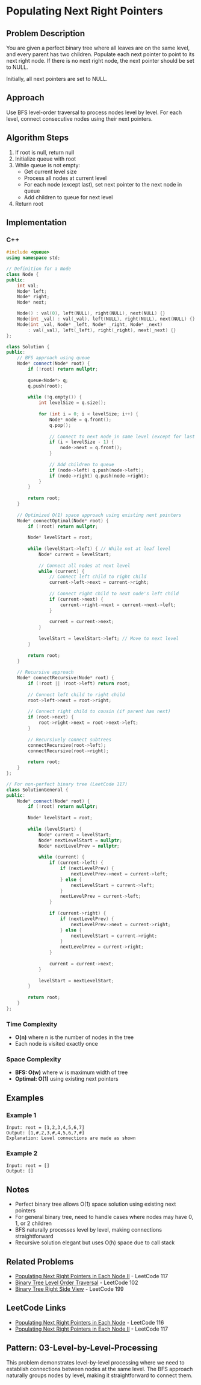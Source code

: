 # Populating Next Right Pointers

## Problem Description

You are given a perfect binary tree where all leaves are on the same level, and every parent has two children. Populate each next pointer to point to its next right node. If there is no next right node, the next pointer should be set to NULL.

Initially, all next pointers are set to NULL.

## Approach

Use BFS level-order traversal to process nodes level by level. For each level, connect consecutive nodes using their next pointers.

## Algorithm Steps

1. If root is null, return null
2. Initialize queue with root
3. While queue is not empty:
   - Get current level size
   - Process all nodes at current level
   - For each node (except last), set next pointer to the next node in queue
   - Add children to queue for next level
4. Return root

## Implementation

### C++

```cpp
#include <queue>
using namespace std;

// Definition for a Node
class Node {
public:
    int val;
    Node* left;
    Node* right;
    Node* next;

    Node() : val(0), left(NULL), right(NULL), next(NULL) {}
    Node(int _val) : val(_val), left(NULL), right(NULL), next(NULL) {}
    Node(int _val, Node* _left, Node* _right, Node* _next)
        : val(_val), left(_left), right(_right), next(_next) {}
};

class Solution {
public:
    // BFS approach using queue
    Node* connect(Node* root) {
        if (!root) return nullptr;
        
        queue<Node*> q;
        q.push(root);
        
        while (!q.empty()) {
            int levelSize = q.size();
            
            for (int i = 0; i < levelSize; i++) {
                Node* node = q.front();
                q.pop();
                
                // Connect to next node in same level (except for last node)
                if (i < levelSize - 1) {
                    node->next = q.front();
                }
                
                // Add children to queue
                if (node->left) q.push(node->left);
                if (node->right) q.push(node->right);
            }
        }
        
        return root;
    }
    
    // Optimized O(1) space approach using existing next pointers
    Node* connectOptimal(Node* root) {
        if (!root) return nullptr;
        
        Node* levelStart = root;
        
        while (levelStart->left) { // While not at leaf level
            Node* current = levelStart;
            
            // Connect all nodes at next level
            while (current) {
                // Connect left child to right child
                current->left->next = current->right;
                
                // Connect right child to next node's left child
                if (current->next) {
                    current->right->next = current->next->left;
                }
                
                current = current->next;
            }
            
            levelStart = levelStart->left; // Move to next level
        }
        
        return root;
    }
    
    // Recursive approach
    Node* connectRecursive(Node* root) {
        if (!root || !root->left) return root;
        
        // Connect left child to right child
        root->left->next = root->right;
        
        // Connect right child to cousin (if parent has next)
        if (root->next) {
            root->right->next = root->next->left;
        }
        
        // Recursively connect subtrees
        connectRecursive(root->left);
        connectRecursive(root->right);
        
        return root;
    }
};

// For non-perfect binary tree (LeetCode 117)
class SolutionGeneral {
public:
    Node* connect(Node* root) {
        if (!root) return nullptr;
        
        Node* levelStart = root;
        
        while (levelStart) {
            Node* current = levelStart;
            Node* nextLevelStart = nullptr;
            Node* nextLevelPrev = nullptr;
            
            while (current) {
                if (current->left) {
                    if (nextLevelPrev) {
                        nextLevelPrev->next = current->left;
                    } else {
                        nextLevelStart = current->left;
                    }
                    nextLevelPrev = current->left;
                }
                
                if (current->right) {
                    if (nextLevelPrev) {
                        nextLevelPrev->next = current->right;
                    } else {
                        nextLevelStart = current->right;
                    }
                    nextLevelPrev = current->right;
                }
                
                current = current->next;
            }
            
            levelStart = nextLevelStart;
        }
        
        return root;
    }
};
```

### Time Complexity

- **O(n)** where n is the number of nodes in the tree
- Each node is visited exactly once

### Space Complexity

- **BFS: O(w)** where w is maximum width of tree
- **Optimal: O(1)** using existing next pointers

## Examples

### Example 1

```
Input: root = [1,2,3,4,5,6,7]
Output: [1,#,2,3,#,4,5,6,7,#]
Explanation: Level connections are made as shown
```

### Example 2

```
Input: root = []
Output: []
```

## Notes

- Perfect binary tree allows O(1) space solution using existing next pointers
- For general binary tree, need to handle cases where nodes may have 0, 1, or 2 children
- BFS naturally processes level by level, making connections straightforward
- Recursive solution elegant but uses O(h) space due to call stack

## Related Problems

- [Populating Next Right Pointers in Each Node II](https://leetcode.com/problems/populating-next-right-pointers-in-each-node-ii/) - LeetCode 117
- [Binary Tree Level Order Traversal](https://leetcode.com/problems/binary-tree-level-order-traversal/) - LeetCode 102
- [Binary Tree Right Side View](https://leetcode.com/problems/binary-tree-right-side-view/) - LeetCode 199

## LeetCode Links

- [Populating Next Right Pointers in Each Node](https://leetcode.com/problems/populating-next-right-pointers-in-each-node/) - LeetCode 116
- [Populating Next Right Pointers in Each Node II](https://leetcode.com/problems/populating-next-right-pointers-in-each-node-ii/) - LeetCode 117

## Pattern: 03-Level-by-Level-Processing

This problem demonstrates level-by-level processing where we need to establish connections between nodes at the same level. The BFS approach naturally groups nodes by level, making it straightforward to connect them.
